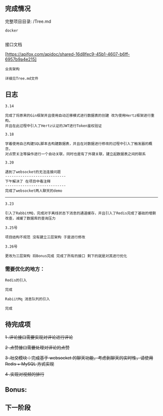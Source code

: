 
## 完成情况

完整项目目录: /Tree.md

`docker`
```

```
接口文档

[https://apifox.com/apidoc/shared-16d8fec9-45b1-4607-b6ff-6957b9a4e215]

`业务架构`
```
详细见Tree.md文件
```
## 日志
`3.14`
```
完成了将原来的Gin框架并且使用自动迁移模式进行数据表的创建 改为使用Hertz框架进行重构，
并且在此过程中引入了Hertz认证的JWT进行Token鉴权验证
```

`3.18`
```
学着使用自己构建SQL脚本去构建数据表，并且在对数据进行修改的过程中引入了触发器的概念，
对点赞关注等操作进行一个自动关联，同时也是有了外键关联，建立起数据表之间的联系
```

`3.20`
```
遇到了websocket的无法连接问题
----------------------------
下午解决了 在项目中看注释
----------------------------
完成了websocket两人聊天的demo
```
----------------------------
`3.23`
```
引入了RabbitMQ，完成对于离线状态下消息的通道缓存，并且引入了Redis完成了基础的增删改查，减缓了数据库的查询压力
```
`3.25号`
```
项目结构不规范 没有建立三层架构 于是进行修改
```
`3.26号`
```
更改为三层架构 将Bonus完成 完成了所有的接口 剩下的就是对其进行优化
```
### 需要优化的地方：

`Redis的引入`
```
完成
```
`RabiitMq 消息队列的引入`
```
完成
```

## 待完成项
~~1 .评论接口需要实现对评论进行评论~~

~~2 .点赞接口需要处理对评论的点赞~~

~~3 .社交模块：完成基于 websocket 的聊天功能，考虑到聊天的实时性，请使用 Redis + MySQL 方式实现~~

~~4 .实现对视频的排行~~
## Bonus:



## 下一阶段

